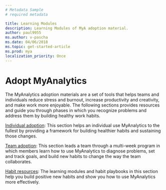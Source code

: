 ```yaml
---
# Metadata Sample
# required metadata

title: Learning Modules
description: Learning Modules of MyA adoption material. 
author: paul9955
ms.author: v-pascha
ms.date: 04/06/2018
ms.topic: get-started-article
ms.prod: mya
localization_priority: Once
---
```


# Adopt MyAnalytics

The MyAnalytics adoption materials are a set of tools that helps teams and individuals reduce stress and burnout, increase productivity and creativity, and make work more enjoyable. The following sections provides resources and guide you through phases in which you recognize problems and address them by building healthy work habits. 

  [Individual adoption](Indiv-adopt-get-started.md): This section helps an individual use MyAnalytics to the fullest by providing a framework for building healthier habits and sustaining those changes.

  [Team adoption](Team-adopt-intro.md): This section leads a team through a multi-week program in which members learn how to use MyAnalytics to diagnose problems, set and track goals, and build new habits to change the way the team collaborates.
 
  [Habit resources](Adopt-Learning-Modules.md): The learning modules and habit playbooks in this section help you build positive new habits and show you how to use MyAnalytics more effectively. 